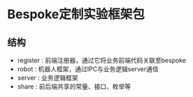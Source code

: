 # Bespoke定制实验框架包

## 结构
- register : 前端注册器，通过它将业务前端代码关联至bespoke
- robot : 机器人框架，通过IPC与业务逻辑server通信
- server : 业务逻辑框架
- share : 前后端共享的常量、接口、枚举等
